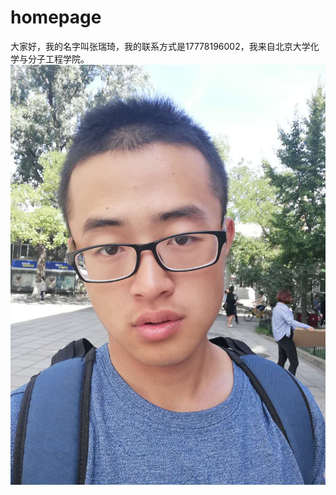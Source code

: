 # homepage
大家好，我的名字叫张瑞琦，我的联系方式是17778196002，我来自北京大学化学与分子工程学院。
![image](https://github.com/zhangrichzhangrich/homepage/blob/master/我自己.jpg)
